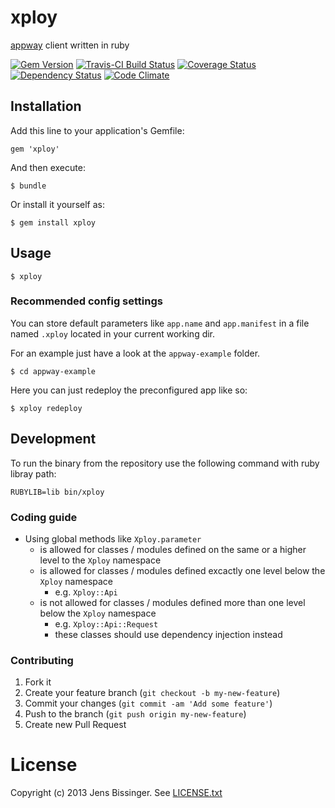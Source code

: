 # xploy

[appway](http://github.com/threez/appway) client written in ruby

[![Gem Version](https://badge.fury.io/rb/xploy.png)](https://rubygems.org/gems/xploy)
[![Travis-CI Build Status](https://secure.travis-ci.org/dpree/xploy.png)](https://travis-ci.org/dpree/xploy)
[![Coverage Status](https://coveralls.io/repos/dpree/xploy/badge.png)](https://coveralls.io/r/dpree/xploy)
[![Dependency Status](https://gemnasium.com/dpree/xploy.png)](https://gemnasium.com/dpree/xploy)
[![Code Climate](https://codeclimate.com/github/dpree/xploy.png)](https://codeclimate.com/github/dpree/xploy)

## Installation

Add this line to your application's Gemfile:

    gem 'xploy'

And then execute:

    $ bundle

Or install it yourself as:

    $ gem install xploy

## Usage

    $ xploy

### Recommended config settings

You can store default parameters like `app.name` and `app.manifest` in a file named `.xploy` located in your current working dir.

For an example just have a look at the `appway-example` folder.

    $ cd appway-example

Here you can just redeploy the preconfigured app like so:

    $ xploy redeploy

## Development

To run the binary from the repository use the following command with ruby libray path:

    RUBYLIB=lib bin/xploy

### Coding guide

* Using global methods like `Xploy.parameter`
  * is allowed for classes / modules defined on the same or a higher level to the `Xploy` namespace
  * is allowed for classes / modules defined excactly one level below the `Xploy` namespace
    * e.g. `Xploy::Api`
  * is not allowed for classes / modules defined more than one level below the `Xploy` namespace
    * e.g. `Xploy::Api::Request`
    * these classes should use dependency injection instead

### Contributing

1. Fork it
2. Create your feature branch (`git checkout -b my-new-feature`)
3. Commit your changes (`git commit -am 'Add some feature'`)
4. Push to the branch (`git push origin my-new-feature`)
5. Create new Pull Request

# License

Copyright (c) 2013 Jens Bissinger. See [LICENSE.txt](LICENSE.txt)
